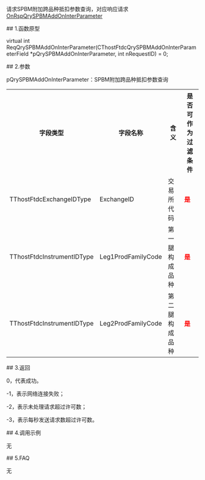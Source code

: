 <p>请求SPBM附加跨品种抵扣参数查询，对应响应请求<a href="../../CTHOSTFTDCTRADERAPI/ONRSPQRYSPBMADDONINTERPARAMETER/">OnRspQrySPBMAddOnInterParameter</a></p>
<span class="anchor" id="4e9c4191-d0b4-4043-bca9-347987aab5b3"></span>
## 1.函数原型
<p>virtual int ReqQrySPBMAddOnInterParameter(CThostFtdcQrySPBMAddOnInterParameterField *pQrySPBMAddOnInterParameter, int nRequestID) = 0;</p>
<span class="anchor" id="ad33329d-d0bb-4839-b996-2a2e5c93abca"></span>
## 2.参数
<p>pQrySPBMAddOnInterParameter：SPBM附加跨品种抵扣参数查询</p>
<table><tr><th style="TEXT-ALIGN: center;">字段类型</th><th style="TEXT-ALIGN: center;">字段名称</th><th style="TEXT-ALIGN: center;">含义</th><th style="TEXT-ALIGN: center;">是否可作为过滤条件</th></tr><tr><td style="TEXT-ALIGN: left;">TThostFtdcExchangeIDType</td>
<td style="TEXT-ALIGN: left;">ExchangeID</td>
<td style="TEXT-ALIGN: left;">交易所代码</td>
<td style="TEXT-ALIGN: left;"><strong><font color="#FF0000">是</font></strong></td>
</tr>
<tr><td style="TEXT-ALIGN: left;">TThostFtdcInstrumentIDType</td>
<td style="TEXT-ALIGN: left;">Leg1ProdFamilyCode</td>
<td style="TEXT-ALIGN: left;">第一腿构成品种</td>
<td style="TEXT-ALIGN: left;"><strong><font color="#FF0000">是</font></strong></td>
</tr>
<tr><td style="TEXT-ALIGN: left;">TThostFtdcInstrumentIDType</td>
<td style="TEXT-ALIGN: left;">Leg2ProdFamilyCode</td>
<td style="TEXT-ALIGN: left;">第二腿构成品种</td>
<td style="TEXT-ALIGN: left;"><strong><font color="#FF0000">是</font></strong></td>
</tr>
</table>
<span class="anchor" id="1ada2450-5aaa-48b7-8dc2-f8d7ca7d937d"></span>
## 3.返回
<p>0，代表成功。</p>
<p>-1，表示网络连接失败；</p>
<p>-2，表示未处理请求超过许可数；</p>
<p>-3，表示每秒发送请求数超过许可数。</p>
<span class="anchor" id="fe7178b5-d6f8-485b-8a9b-e840c757205a"></span>
## 4.调用示例
<p>无</p>
<span class="anchor" id="c4d3f884-7dbd-42ed-ad91-38a4eb376552"></span>
## 5.FAQ
<p>无</p>
